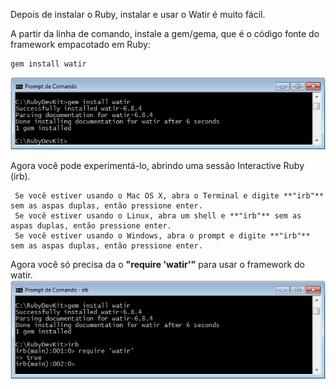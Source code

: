 Depois de instalar o Ruby, instalar e usar o Watir é muito fácil.

A partir da linha de comando, instale a gem/gema, que é o código fonte do framework empacotado em Ruby:
```prompt
gem install watir
```

![watir install](https://github.com/reinaldorossetti/ProjetoModeloWatir/blob/master/imgs/watir_install.PNG)<br>

Agora você pode experimentá-lo, abrindo uma sessão Interactive Ruby (irb).

     Se você estiver usando o Mac OS X, abra o Terminal e digite **"irb"** sem as aspas duplas, então pressione enter.
     Se você estiver usando o Linux, abra um shell e **"irb"** sem as aspas duplas, então pressione enter.
     Se você estiver usando o Windows, abra o prompt e digite **"irb"** sem as aspas duplas, então pressione enter.

Agora você só precisa da o **"require 'watir'"** para usar o framework do watir.
![irb watir](https://github.com/reinaldorossetti/ProjetoModeloWatir/blob/master/imgs/irb_watir.PNG)<br>

